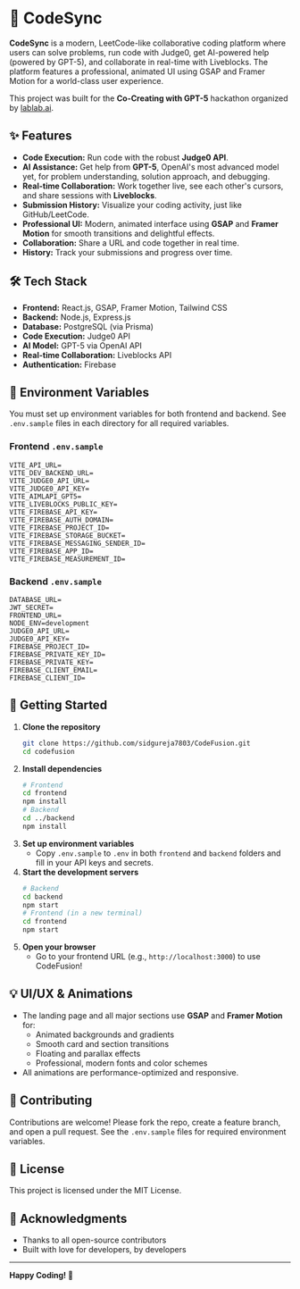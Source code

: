 # 🚀 CodeSync

**CodeSync** is a modern, LeetCode-like collaborative coding platform where users can solve problems, run code with Judge0, get AI-powered help (powered by GPT-5), and collaborate in real-time with Liveblocks. The platform features a professional, animated UI using GSAP and Framer Motion for a world-class user experience.

This project was built for the **Co-Creating with GPT-5** hackathon organized by [lablab.ai](https://lablab.ai/event/co-creating-with-gpt-5).

## ✨ Features

- **Code Execution:** Run code with the robust **Judge0 API**.
- **AI Assistance:** Get help from **GPT-5**, OpenAI's most advanced model yet, for problem understanding, solution approach, and debugging.
- **Real-time Collaboration:** Work together live, see each other's cursors, and share sessions with **Liveblocks**.
- **Submission History:** Visualize your coding activity, just like GitHub/LeetCode.
- **Professional UI:** Modern, animated interface using **GSAP** and **Framer Motion** for smooth transitions and delightful effects.
- **Collaboration:** Share a URL and code together in real time.
- **History:** Track your submissions and progress over time.

## 🛠️ Tech Stack

- **Frontend:** React.js, GSAP, Framer Motion, Tailwind CSS
- **Backend:** Node.js, Express.js
- **Database:** PostgreSQL (via Prisma)
- **Code Execution:** Judge0 API
- **AI Model:** GPT-5 via OpenAI API
- **Real-time Collaboration:** Liveblocks API
- **Authentication:** Firebase

## 🔑 Environment Variables

You must set up environment variables for both frontend and backend. See `.env.sample` files in each directory for all required variables.

### Frontend `.env.sample`
```
VITE_API_URL=
VITE_DEV_BACKEND_URL=
VITE_JUDGE0_API_URL=
VITE_JUDGE0_API_KEY=
VITE_AIMLAPI_GPT5=
VITE_LIVEBLOCKS_PUBLIC_KEY=
VITE_FIREBASE_API_KEY=
VITE_FIREBASE_AUTH_DOMAIN=
VITE_FIREBASE_PROJECT_ID=
VITE_FIREBASE_STORAGE_BUCKET=
VITE_FIREBASE_MESSAGING_SENDER_ID=
VITE_FIREBASE_APP_ID=
VITE_FIREBASE_MEASUREMENT_ID=
```

### Backend `.env.sample`
```
DATABASE_URL=
JWT_SECRET=
FRONTEND_URL=
NODE_ENV=development
JUDGE0_API_URL=
JUDGE0_API_KEY=
FIREBASE_PROJECT_ID=
FIREBASE_PRIVATE_KEY_ID=
FIREBASE_PRIVATE_KEY=
FIREBASE_CLIENT_EMAIL=
FIREBASE_CLIENT_ID=
```

## 🚀 Getting Started

1. **Clone the repository**
   ```bash
   git clone https://github.com/sidgureja7803/CodeFusion.git
   cd codefusion
   ```
2. **Install dependencies**
   ```bash
   # Frontend
   cd frontend
   npm install
   # Backend
   cd ../backend
   npm install
   ```
3. **Set up environment variables**
   - Copy `.env.sample` to `.env` in both `frontend` and `backend` folders and fill in your API keys and secrets.
4. **Start the development servers**
   ```bash
   # Backend
   cd backend
   npm start
   # Frontend (in a new terminal)
   cd frontend
   npm start
   ```
5. **Open your browser**
   - Go to your frontend URL (e.g., `http://localhost:3000`) to use CodeFusion!

## 💡 UI/UX & Animations

- The landing page and all major sections use **GSAP** and **Framer Motion** for:
  - Animated backgrounds and gradients
  - Smooth card and section transitions
  - Floating and parallax effects
  - Professional, modern fonts and color schemes
- All animations are performance-optimized and responsive.

## 🤝 Contributing

Contributions are welcome! Please fork the repo, create a feature branch, and open a pull request. See the `.env.sample` files for required environment variables.

## 📝 License

This project is licensed under the MIT License.

## 🙏 Acknowledgments

- Thanks to all open-source contributors
- Built with love for developers, by developers

---

**Happy Coding! 🎉**
